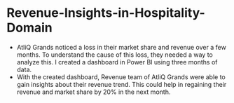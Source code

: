 # Revenue-Insights-in-Hospitality-Domain
+ AtliQ Grands noticed a loss in their market share and revenue over a few months. To understand the cause of this loss, they needed a way to analyze this. I created a dashboard in Power BI using three months of data.
+ With the created dashboard, Revenue team of AtliQ Grands were able to gain insights about their revenue trend. This could help in regaining their revenue and market share by 20% in the next month.
